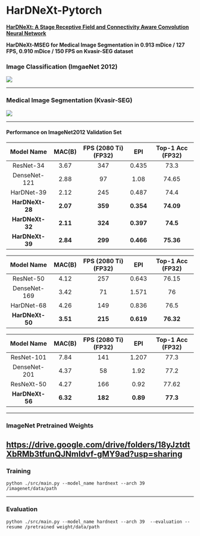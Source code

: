 
# HarDNeXt-Pytorch

**[HarDNeXt: A Stage Receptive Field and Connectivity Aware Convolution Neural Network](https://etd.lib.nctu.edu.tw/cgi-bin/gs32/hugsweb.cgi?o=dnthucdr&s=id=%22G021080626010%22.&searchmode=basic)**

**HarDNeXt-MSEG for Medical Image Segmentation in 0.913 mDice / 127 FPS, 0.910 mDice / 150 FPS on Kvasir-SEG dataset**


### Image Classification (ImgaeNet 2012)
![](https://i.imgur.com/gjAEC5v.jpg)


---

### Medical Image Segmentation (Kvasir-SEG)
![](https://i.imgur.com/Mh7MSo8.png)


---

#### Performance on ImageNet2012 Validation Set 
|   Model Name    |  MAC(B)  | FPS (2080 Ti)(FP32) |    EPI    | Top-1 Acc (FP32) |
|:---------------:|:--------:|:-------------------:|:---------:|:----------------:|
|    ResNet-34    |   3.67   |         347         |   0.435   |       73.3       |
|  DenseNet-121   |   2.88   |         97          |   1.08    |      74.65       |
|   HarDNet-39    |   2.12   |         245         |   0.487   |       74.4       |
| **HarDNeXt-28** | **2.07** |       **359**       | **0.354** |    **74.09**     |
| **HarDNeXt-32** | **2.11** |       **324**       | **0.397** |     **74.5**     |
| **HarDNeXt-39** | **2.84** |       **299**       | **0.466** |    **75.36**     |


|   Model Name    |  MAC(B)  | FPS (2080 Ti)(FP32) |    EPI    | Top-1 Acc (FP32) |
|:---------------:|:--------:|:-------------------:|:---------:|:----------------:|
|    ResNet-50    |   4.12   |         257         |   0.643   |      76.15       |
|  DenseNet-169   |   3.42   |         71          |   1.571   |        76        |
|   HarDNet-68    |   4.26   |         149         |   0.836   |       76.5       |
| **HarDNeXt-50** | **3.51** |       **215**       | **0.619** |    **76.32**     |

|   Model Name    |  MAC(B)  | FPS (2080 Ti)(FP32) |   EPI    | Top-1 Acc (FP32) |
|:---------------:|:--------:|:-------------------:|:--------:|:----------------:|
|   ResNet-101    |   7.84   |         141         |  1.207   |       77.3       |
|  DenseNet-201   |   4.37   |         58          |   1.92   |       77.2       |
|   ResNeXt-50    |   4.27   |         166         |   0.92   |      77.62       |
| **HarDNeXt-56** | **6.32** |       **182**       | **0.89** |     **77.3**     |

---
### ImageNet Pretrained Weights
https://drive.google.com/drive/folders/18yJztdtXbRMb3tfunQJNmIdvf-gMY9ad?usp=sharing
---

### Training
```
python ./src/main.py --model_name hardnext --arch 39 /imagenet/data/path
```

---

### Evaluation

```
python ./src/main.py --model_name hardnext --arch 39  --evaluation --resume /pretrained weight/data/path
```
